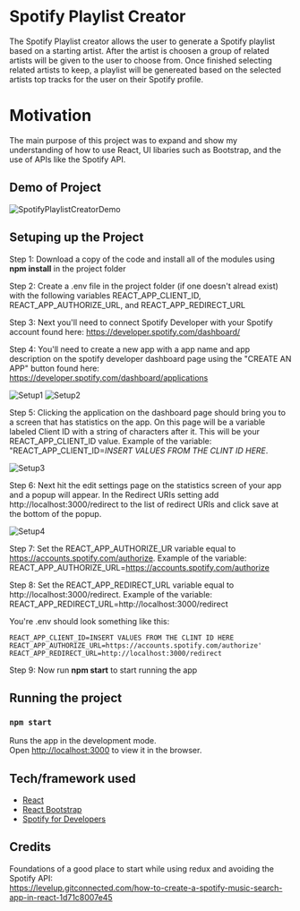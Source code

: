 # Spotify Playlist Creator

The Spotify Playlist creator allows the user to generate a Spotify playlist based on a starting artist. After the artist is choosen a group of related artists will be given to the user to choose from. Once finished selecting related artists to keep, a playlist will be genereated based on the selected artists top tracks for the user on their Spotify profile.

# Motivation
The main purpose of this project was to expand and show my understanding of how to use React, UI libaries such as Bootstrap, and the use of APIs like the Spotify API. 

## Demo of Project
![SpotifyPlaylistCreatorDemo](https://user-images.githubusercontent.com/32106091/130191804-cc1ff4d4-b9d9-4653-b6b5-0a60e525c87a.gif)

## Setuping up the Project
Step 1: Download a copy of the code and install all of the modules using <b>npm install</b> in the project folder

Step 2: Create a .env file in the project folder (if one doesn't alread exist) with the following variables REACT_APP_CLIENT_ID, REACT_APP_AUTHORIZE_URL, and REACT_APP_REDIRECT_URL

Step 3: Next you'll need to connect Spotify Developer with your Spotify account found here: https://developer.spotify.com/dashboard/

Step 4: You'll need to create a new app with a app name and app description on the spotify developer dashboard page using the "CREATE AN APP" button found here: https://developer.spotify.com/dashboard/applications

![Setup1](https://user-images.githubusercontent.com/32106091/130191692-1ff2ee2b-3532-42a2-a630-16ba6f6355a0.PNG)
![Setup2](https://user-images.githubusercontent.com/32106091/130191708-f3869905-8523-4966-bc4b-a50fc6383d7c.PNG)


Step 5: Clicking the application on the dashboard page should bring you to a screen that has statistics on the app. On this page will be a variable labeled Client ID with a string of characters after it. This will be your REACT_APP_CLIENT_ID value. Example of the variable: "REACT_APP_CLIENT_ID=*INSERT VALUES FROM THE CLINT ID HERE*. 

![Setup3](https://user-images.githubusercontent.com/32106091/130191729-fa289027-6c22-4c03-b836-ec983d2fbe7e.PNG)


Step 6: Next hit the edit settings page on the statistics screen of your app and a popup will appear. In the Redirect URIs setting add http://localhost:3000/redirect to the list of redirect URIs and click save at the bottom of the popup.

![Setup4](https://user-images.githubusercontent.com/32106091/130191774-e4cdec8d-43bd-4b38-be6f-f33797adb419.PNG)


Step 7: Set the REACT_APP_AUTHORIZE_UR variable equal to https://accounts.spotify.com/authorize. Example of the variable: REACT_APP_AUTHORIZE_URL=https://accounts.spotify.com/authorize

Step 8: Set the REACT_APP_REDIRECT_URL variable equal to http://localhost:3000/redirect. Example of the variable: REACT_APP_REDIRECT_URL=http://localhost:3000/redirect

You're .env should look something like this:
```
REACT_APP_CLIENT_ID=INSERT VALUES FROM THE CLINT ID HERE
REACT_APP_AUTHORIZE_URL=https://accounts.spotify.com/authorize'
REACT_APP_REDIRECT_URL=http://localhost:3000/redirect
```
Step 9: Now run <b>npm start</b> to start running the app


## Running the project
### `npm start`

Runs the app in the development mode.<br />
Open [http://localhost:3000](http://localhost:3000) to view it in the browser.


## Tech/framework used
- [React](https://reactjs.org/)
- [React Bootstrap](https://react-bootstrap.github.io/)
- [Spotify for Developers](https://developer.spotify.com/)


## Credits
Foundations of a good place to start while using redux and avoiding the Spotify API:
<br>
https://levelup.gitconnected.com/how-to-create-a-spotify-music-search-app-in-react-1d71c8007e45
